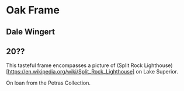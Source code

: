 # Oak Frame

## Dale Wingert
## 20??

This tasteful frame encompasses a picture of (Split Rock Lighthouse)[https://en.wikipedia.org/wiki/Split_Rock_Lighthouse] on Lake Superior.

On loan from the Petras Collection.
